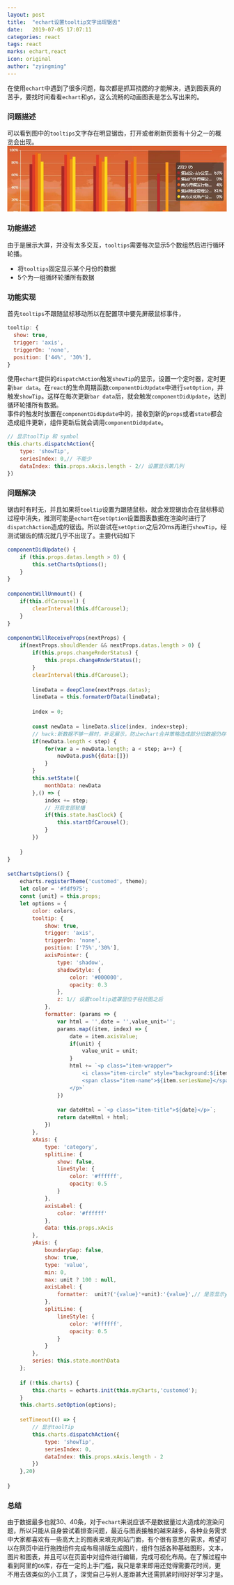 ```yaml
---
layout: post
title:  "echart设置tooltip文字出现锯齿"
date:   2019-07-05 17:07:11
categories: react
tags: react
marks: echart,react
icon: original
author: "zyingming"
---
```

在使用`echart`中遇到了很多问题，每次都是抓耳挠腮的才能解决，遇到图表真的苦手，要找时间看看`echart`和`g6`，这么流畅的动画图表是怎么写出来的。<br />
### 问题描述
可以看到图中的`tooltips`文字存在明显锯齿，打开或者刷新页面有十分之一的概览会出现。
![form](/assets/images/pictures/2019-04/echart_1.jpg)

### 功能描述
由于是展示大屏，并没有太多交互，`tooltips`需要每次显示5个数组然后进行循环轮播。
- 将`tooltips`固定显示某个月份的数据
- 5个为一组循环轮播所有数据

### 功能实现
首先`tooltips`不跟随鼠标移动所以在配置项中要先屏蔽鼠标事件，

```javascript
tooltip: {
  show: true,
  trigger: 'axis',
  triggerOn: 'none',
  position: ['44%', '30%'],
}
```
使用`echart`提供的`dispatchAction`触发`showTip`的显示，设置一个定时器，定时更新`bar data`。在`react`的生命周期函数`componentDidUpdate`中进行`setOption`，并触发`showTip`。这样在每次更新`bar data`后，就会触发`componentDidUpdate`，达到循环轮播所有数据。<br />事件的触发时放置在`componentDidUpdate`中的，接收到新的`props`或者`state`都会造成组件更新，组件更新后就会调用`componentDidUpdate`。
    
```javascript
// 显示toolTip 和 symbol
this.charts.dispatchAction({
    type: 'showTip',
    seriesIndex: 0,// 不能少
    dataIndex: this.props.xAxis.length - 2// 设置显示第几列
})
```

### 问题解决
锯齿时有时无，并且如果将`tooltip`设置为跟随鼠标，就会发现锯齿会在鼠标移动过程中消失，推测可能是`echart`在`setOption`设置图表数据在渲染时进行了`dispatchAction`造成的锯齿。所以尝试在`setOption`之后20ms再进行`showTip`，经测试锯齿的情况就几乎不出现了。主要代码如下
```javascript
componentDidUpdate() {
    if (this.props.datas.length > 0) {
        this.setChartsOptions();
    }
}

componentWillUnmount() {
    if(this.dfCarousel) {
        clearInterval(this.dfCarousel);
    }
}

componentWillReceiveProps(nextProps) {
    if(nextProps.shouldRender && nextProps.datas.length > 0) {
        if(this.props.changeRnderStatus) {
            this.props.changeRnderStatus();
        }
        clearInterval(this.dfCarousel);

        lineData = deepClone(nextProps.datas);
        lineData = this.formaterDfData(lineData);

        index = 0;

        const newData = lineData.slice(index, index+step);
        // hack:新数据不够一屏时，补足展示，防止echart合并策略造成部分旧数据仍存在
        if(newData.length < step) {
            for(var a = newData.length; a < step; a++) {
                newData.push({data:[]})
            }
        }
        this.setState({
            monthData: newData
        },() => {
            index += step;
            // 开启支部轮播
            if(this.state.hasClock) {
                this.startDfCarousel();
            }
        })

    }
}

setChartsOptions() {
    echarts.registerTheme('customed', theme);
    let color = '#fdf975';
    const {unit} = this.props;
    let options = {
        color: colors,
        tooltip: {
            show: true,
            trigger: 'axis',
            triggerOn: 'none',
            position: ['75%','30%'],
            axisPointer: {
                type: 'shadow',
                shadowStyle: {
                    color: '#000000',
                    opacity: 0.3
                },
                z: 1// 设置tooltip遮罩层位于柱状图之后
            },
            formatter: (params => {
                var html = '',date = '',value_unit='';
                params.map((item, index) => {
                    date = item.axisValue;
                    if(unit) {
                        value_unit = unit;
                    }
                    html += `<p class="item-wrapper">
                        <i class="item-circle" style="background:${item.color}"></i>
                        <span class="item-name">${item.seriesName}</span><span class="item-value">${item.value}${value_unit}</span>
                    </p>`
                })

                var dateHtml = `<p class="item-title">${date}</p>`;
                return dateHtml + html;
            })
        },
        xAxis: {
            type: 'category',
            splitLine: {
                show: false,
                lineStyle: {
                    color: '#ffffff',
                    opacity: 0.5
                }
            },
            axisLabel: {
                color: '#ffffff'
            },
            data: this.props.xAxis
        },
        yAxis: {
            boundaryGap: false,
            show: true,
            type: 'value',
            min: 0,
            max: unit ? 100 : null,
            axisLabel: {
                formatter:  unit?('{value}'+unit):'{value}',// 是否显示y轴 %
            },
            splitLine: {
                lineStyle: {
                    color: '#ffffff',
                    opacity: 0.5
                }
            }
        },
        series: this.state.monthData
    };

    if (!this.charts) {
        this.charts = echarts.init(this.myCharts,'customed');
    }
    this.charts.setOption(options);

    setTimeout(() => {
        // 显示toolTip
        this.charts.dispatchAction({
            type: 'showTip',
            seriesIndex: 0,
            dataIndex: this.props.xAxis.length - 2
        })
    },20)

}
```
### 总结
由于数据最多也就30、40条，对于`echart`来说应该不是数据量过大造成的渲染问题，所以只能从自身尝试着排查问题，最近与图表接触的越来越多，各种业务需求中大家都喜欢有一些高大上的图表来填充网站门面，有个很有意思的需求，希望可以在网页中进行拖拽组件完成布局排版生成图片，组件包括各种基础图形，文本，图片和图表，并且可以在页面中对组件进行编辑，完成可视化布局。在了解过程中看到阿里的`G6`库，存在一定的上手门槛，我只是拿来即用还觉得需要花时间，更不用去做类似的小工具了，深觉自己与别人差距甚大还需抓紧时间好好学习才是。